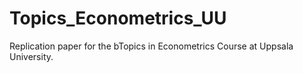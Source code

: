 # Topics_Econometrics_UU
Replication paper for the bTopics in Econometrics Course at Uppsala University.
